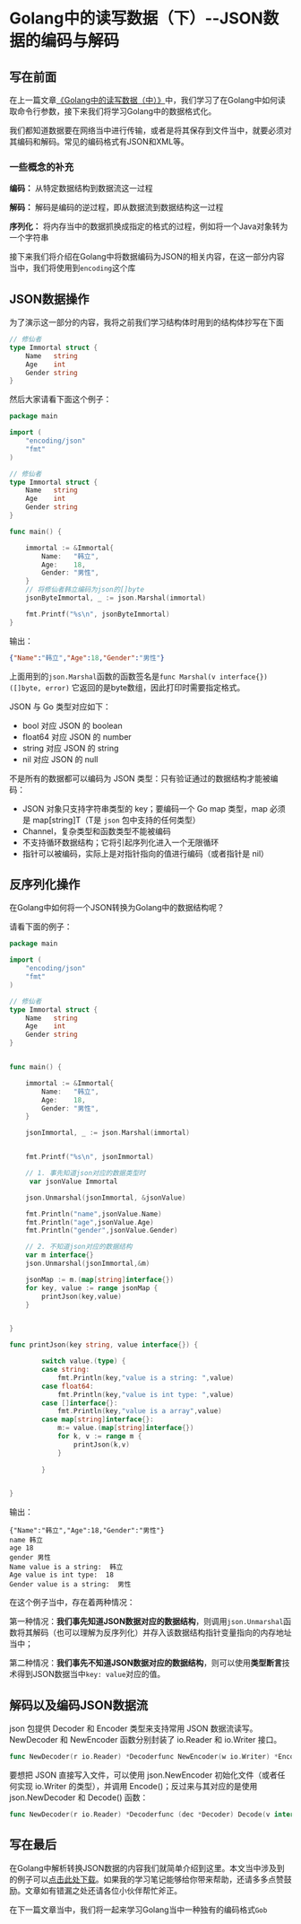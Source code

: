 # Golang中的读写数据（下）--JSON数据的编码与解码

## 写在前面

在上一篇文章[《Golang中的读写数据（中）》](https://code81192.github.io/2021/09/28/golang/11_golang%E4%B8%AD%E7%9A%84%E8%AF%BB%E5%86%99%E6%95%B0%E6%8D%AE%EF%BC%88%E4%B8%AD%EF%BC%89/)中，我们学习了在Golang中如何读取命令行参数，接下来我们将学习Golang中的数据格式化。

我们都知道数据要在网络当中进行传输，或者是将其保存到文件当中，就要必须对其编码和解码。常见的编码格式有JSON和XML等。

### 一些概念的补充

**编码：** 从特定数据结构到数据流这一过程

**解码：** 解码是编码的逆过程，即从数据流到数据结构这一过程

**序列化：** 将内存当中的数据抓换成指定的格式的过程，例如将一个Java对象转为一个字符串

接下来我们将介绍在Golang中将数据编码为JSON的相关内容，在这一部分内容当中，我们将使用到`encoding`这个库

## JSON数据操作

为了演示这一部分的内容，我将之前我们学习结构体时用到的结构体抄写在下面

```go
// 修仙者
type Immortal struct {
	Name   string
	Age    int
	Gender string
}
```

然后大家请看下面这个例子：

```go
package main

import (
	"encoding/json"
	"fmt"
)

// 修仙者
type Immortal struct {
	Name   string
	Age    int
	Gender string
}

func main() {

	immortal := &Immortal{
		Name:   "韩立",
		Age:    18,
		Gender: "男性",
	}
	// 将修仙者韩立编码为json的[]byte
	jsonByteImmortal, _ := json.Marshal(immortal)

	fmt.Printf("%s\n", jsonByteImmortal)
}

```

输出：

```json
{"Name":"韩立","Age":18,"Gender":"男性"}
```

上面用到的`json.Marshal`函数的函数签名是`func Marshal(v interface{}) ([]byte, error)` 它返回的是byte数组，因此打印时需要指定格式。

JSON 与 Go 类型对应如下：

- bool 对应 JSON 的 boolean
- float64 对应 JSON 的 number
- string 对应 JSON 的 string
- nil 对应 JSON 的 null

不是所有的数据都可以编码为 JSON 类型：只有验证通过的数据结构才能被编码：

- JSON 对象只支持字符串类型的 key；要编码一个 Go map 类型，map 必须是 map[string]T（T是 `json` 包中支持的任何类型）
- Channel，复杂类型和函数类型不能被编码
- 不支持循环数据结构；它将引起序列化进入一个无限循环
- 指针可以被编码，实际上是对指针指向的值进行编码（或者指针是 nil）

## 反序列化操作

在Golang中如何将一个JSON转换为Golang中的数据结构呢？

请看下面的例子：

```go
package main

import (
	"encoding/json"
	"fmt"
)

// 修仙者
type Immortal struct {
	Name   string
	Age    int
	Gender string
}


func main() {

	immortal := &Immortal{
		Name:   "韩立",
		Age:    18,
		Gender: "男性",
	}

	jsonImmortal, _ := json.Marshal(immortal)


	fmt.Printf("%s\n", jsonImmortal)

	// 1. 事先知道json对应的数据类型时
	 var jsonValue Immortal

	json.Unmarshal(jsonImmortal, &jsonValue)

	fmt.Println("name",jsonValue.Name)
	fmt.Println("age",jsonValue.Age)
	fmt.Println("gender",jsonValue.Gender)

	// 2. 不知道json对应的数据结构
	var m interface{}
	json.Unmarshal(jsonImmortal,&m)

	jsonMap := m.(map[string]interface{})
	for key, value := range jsonMap {
		printJson(key,value)
	}


}

func printJson(key string, value interface{}) {

		switch value.(type) {
		case string:
			fmt.Println(key,"value is a string: ",value)
		case float64:
			fmt.Println(key,"value is int type: ",value)
		case []interface{}:
			fmt.Println(key,"value is a array",value)
		case map[string]interface{}:
			m:= value.(map[string]interface{})
			for k, v := range m {
				printJson(k,v)
			}
			
		}


}
```

输出：

```
{"Name":"韩立","Age":18,"Gender":"男性"}
name 韩立
age 18
gender 男性
Name value is a string:  韩立
Age value is int type:  18
Gender value is a string:  男性
```

在这个例子当中，存在着两种情况：

第一种情况：**我们事先知道JSON数据对应的数据结构**，则调用`json.Unmarshal`函数将其解码（也可以理解为反序列化）并存入该数据结构指针变量指向的内存地址当中；

第二种情况：**我们事先不知道JSON数据对应的数据结构**，则可以使用**类型断言**技术得到JSON数据当中`key: value`对应的值。

## 解码以及编码JSON数据流

json 包提供 Decoder 和 Encoder 类型来支持常用 JSON 数据流读写。NewDecoder 和 NewEncoder 函数分别封装了 io.Reader 和 io.Writer 接口。

```go
func NewDecoder(r io.Reader) *Decoderfunc NewEncoder(w io.Writer) *Encoder
```

要想把 JSON 直接写入文件，可以使用 json.NewEncoder 初始化文件（或者任何实现 io.Writer 的类型），并调用 Encode()；反过来与其对应的是使用 json.NewDecoder 和 Decode() 函数：

```go
func NewDecoder(r io.Reader) *Decoderfunc (dec *Decoder) Decode(v interface{}) error
```

## 写在最后

在Golang中解析转换JSON数据的内容我们就简单介绍到这里。本文当中涉及到的例子可以[点击此处下载](https://github.com/code81192/golang)。如果我的学习笔记能够给你带来帮助，还请多多点赞鼓励。文章如有错漏之处还请各位小伙伴帮忙斧正。

在下一篇文章当中，我们将一起来学习Golang当中一种独有的编码格式`Gob` 


